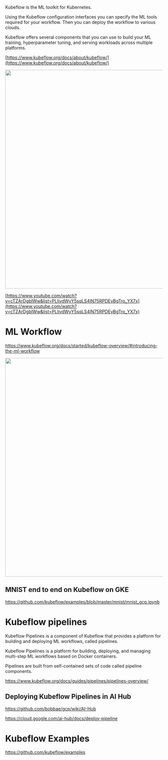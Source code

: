
Kubeflow is the ML toolkit for Kubernetes. 

Using the Kubeflow configuration interfaces you can specify the ML tools required for your workflow. Then you can deploy the workflow to various clouds.

Kubeflow offers several components that you can use to build your ML training, hyperparameter tuning, and serving workloads across multiple platforms.



[https://www.kubeflow.org/docs/about/kubeflow/](https://www.kubeflow.org/docs/about/kubeflow/)

<img src="https://www.kubeflow.org/docs/images/kubeflow-overview-platform-diagram.svg" width="700">


[https://www.youtube.com/watch?v=cTZArDgbIWw&list=PLIivdWyY5sqLS4lN75RPDEyBgTro_YX7x](https://www.youtube.com/watch?v=cTZArDgbIWw&list=PLIivdWyY5sqLS4lN75RPDEyBgTro_YX7x)


# ML Workflow

https://www.kubeflow.org/docs/started/kubeflow-overview/#introducing-the-ml-workflow

<img src ="https://www.kubeflow.org/docs/images/kubeflow-gcp-e2e-tutorial.svg" width="700">

## MNIST end to end on Kubeflow on GKE

https://github.com/kubeflow/examples/blob/master/mnist/mnist_gcp.ipynb

# Kubeflow pipelines 

Kubeflow Pipelines is a component of Kubeflow that provides a platform for building and deploying ML workflows, called pipelines. 

Kubeflow Pipelines is a platform for building, deploying, and managing multi-step ML workflows based on Docker containers. 

Pipelines are built from self-contained sets of code called pipeline components.



https://www.kubeflow.org/docs/guides/pipelines/pipelines-overview/

## Deploying Kubeflow Pipelines in AI Hub

https://github.com/bobbae/gcp/wiki/AI-Hub

https://cloud.google.com/ai-hub/docs/deploy-pipeline


# Kubeflow Examples 

https://github.com/kubeflow/examples



